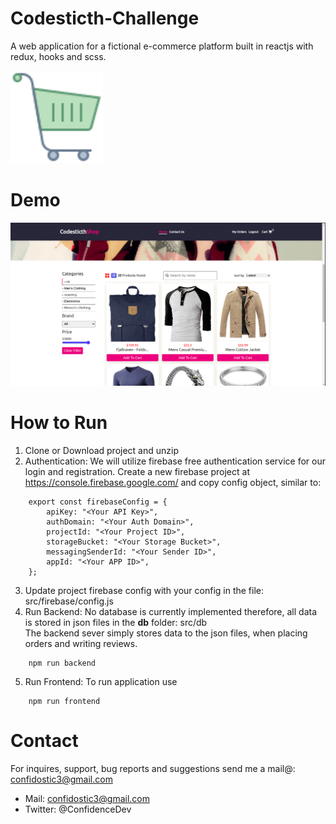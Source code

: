 # Codesticth-Challenge

A web application for a fictional e-commerce platform built in reactjs with redux, hooks and scss.

<img src="https://github.com/ConfidenceDev/Codesticth-Challenge/blob/main/public/logo.png" width="148" alt="icon">

# Demo

<p float="left">
<img src="https://github.com/ConfidenceDev/Codesticth-Challenge/blob/main/src/assets/demo.png" width="600" alt="demo">
</p>

# How to Run

1. Clone or Download project and unzip
2. Authentication: We will utilize firebase free authentication service for our login and registration. Create a new firebase project at <a href="https://console.firebase.google.com/">https://console.firebase.google.com/</a> and copy config object, similar to:

```
    export const firebaseConfig = {
        apiKey: "<Your API Key>",
        authDomain: "<Your Auth Domain>",
        projectId: "<Your Project ID>",
        storageBucket: "<Your Storage Bucket>",
        messagingSenderId: "<Your Sender ID>",
        appId: "<Your APP ID>",
    };
```

3. Update project firebase config with your config in the file: src/firebase/config.js
4. Run Backend: No database is currently implemented therefore, all data is stored in json files in the <b>db</b> folder: src/db <br />
   The backend sever simply stores data to the json files, when placing orders and writing reviews.

```
    npm run backend
```

5. Run Frontend: To run application use

```
    npm run frontend
```

# Contact

For inquires, support, bug reports and suggestions send me a mail@: confidostic3@gmail.com

- Mail: confidostic3@gmail.com
- Twitter: @ConfidenceDev
